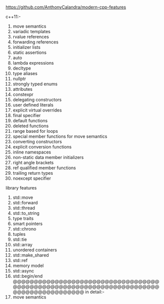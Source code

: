 https://github.com/AnthonyCalandra/modern-cpp-features

c++11:- 
1)  move semantics 
2)  variadic templates
3)  rvalue references
4)  forwarding references
5)  initializer lists
6)  static assertions
7)  auto
8)  lambda expressions
9)  decltype
10) type aliases
11) nullptr
12) strongly typed enums
13) attributes
14) constexpr
15) delegating constructors
16) user defined literals
17) explicit virtual overrides
18) final specifier
19) default functions
20) deleted functions
21) range based for loops
22) special member functions for move semantics
23) converting constructors
24) explicit conversion functions
25) inline namespaces
26) non-static data member initializers
27) right angle brackets
28) ref qualified member functions
29) trailing return types
30) noexcept specifier

library features
1)  std::move
2)  std::forward
3)  std::thread
4)  std::to_string
5)  type traits
6)  smart pointers
7)  std::chrono
8)  tuples
9)  std::tie
10) std::array
11) unordered containers
12) std::make_shared
13) std::ref
14) memory model
15) std::async
16) std::begin/end
@@@@@@@@@@@@@@@@@@@@@@@@@@@@@@@@@@@@@@@@@@@@@@@@@@@@@@@@@@@@@@@@@@@@@@@@@@@@@@@@@@@@@@@
in detail:- 
1) move semantics

    




